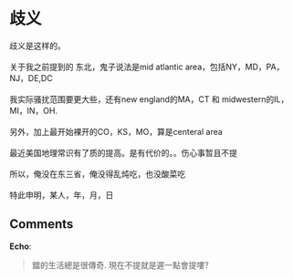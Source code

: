# 歧义

<div id="msgcns!9884D0A402622CB2!3298" class="bvMsg"><div>歧义是这样的。</div>
<div> </div>
<div>关于我之前提到的 东北，鬼子说法是mid atlantic area，包括NY，MD，PA，NJ，DE,DC</div>
<div> </div>
<div>我实际骚扰范围要更大些，还有new england的MA，CT 和 midwestern的IL，MI，IN，OH.</div>
<div> </div>
<div>另外，加上最开始裸开的CO，KS，MO，算是centeral area</div>
<div> </div>
<div>最近美国地理常识有了质的提高。是有代价的。。伤心事暂且不提</div>
<div> </div>
<div>所以，俺没在东三省，俺没得乱炖吃，也没酸菜吃</div>
<div> </div>
<div>特此申明，某人，年，月，日</div></div>

## Comments

**Echo**:
> 鐳的生活總是很傳奇. 現在不提就是遲一點會提嘍?

